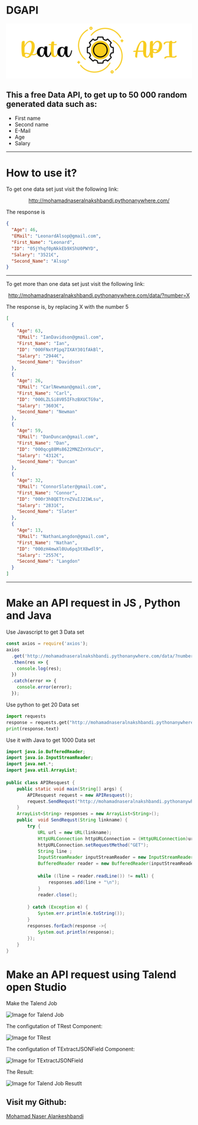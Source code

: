 # DGAPI
<img src="./images/icon.png" alt="Icon for DGAPI">

## This a free Data API, to get  up to 50 000 random generated data such as:

<ul>
<li> First name </li>
<li> Second name </li>
<li> E-Mail </li>
<li> Age </li>
<li> Salary </li>
</ul>
 
<hr>

# How to use it?
<p>To get one data set just visit the following link: </p>

<p align="center"><a href="http://mohamadnaseralnakshbandi.pythonanywhere.com/">http://mohamadnaseralnakshbandi.pythonanywhere.com/</a></p>

<p>The response is</p>

```` json
{
  "Age": 46,
  "EMail": "LeonardAlsop@gmail.com",
  "First_Name": "Leonard",
  "ID": "05jYhqf0pNkkEb9XShU0PWYD",
  "Salary": "3521€",
  "Second_Name": "Alsop"
}
````

<hr>
<p>To get more than one data set just visit the following link: </p>

 <p align="center"><a href="http://mohamadnaseralnakshbandi.pythonanywhere.com/data/?number=X">http://mohamadnaseralnakshbandi.pythonanywhere.com/data/?number=X</a></p>

<p>The response is, by replacing X with the number 5</p>

```` json
[
  {
    "Age": 63,
    "EMail": "IanDavidson@gmail.com",
    "First_Name": "Ian",
    "ID": "000FNxtP1pq7IXAY301fAkBl",
    "Salary": "2944€",
    "Second_Name": "Davidson"
  },
  {
    "Age": 26,
    "EMail": "CarlNewman@gmail.com",
    "First_Name": "Carl",
    "ID": "000LZLSi8V05IFhzBXUCTG9a",
    "Salary": "3603€",
    "Second_Name": "Newman"
  },
  {
    "Age": 59,
    "EMail": "DanDuncan@gmail.com",
    "First_Name": "Dan",
    "ID": "000qcg88Ms8622MNZZnYXuCV",
    "Salary": "4312€",
    "Second_Name": "Duncan"
  },
  {
    "Age": 32,
    "EMail": "ConnorSlater@gmail.com",
    "First_Name": "Connor",
    "ID": "000r3h8QETtrnZVuIJ21WLsu",
    "Salary": "2831€",
    "Second_Name": "Slater"
  },
  {
    "Age": 13,
    "EMail": "NathanLangdon@gmail.com",
    "First_Name": "Nathan",
    "ID": "000zH4mwXl0Uu6pq3tX8wdl9",
    "Salary": "2557€",
    "Second_Name": "Langdon"
  }
]
````
<hr>

# Make an API request in JS , Python and Java

<p> Use Javascript to get 3 Data set</p>

``` Javascript
const axios = require('axios');
axios
  .get('http://mohamadnaseralnakshbandi.pythonanywhere.com/data/?number=3')
  .then(res => {
    console.log(res);
  })
  .catch(error => {
    console.error(error);
  });
````

<p> Use python to get 20 Data set</p>

```` Python
import requests
response = requests.get("http://mohamadnaseralnakshbandi.pythonanywhere.com/data/?number=20")
print(response.text)
````
</hr>


<p> Use it with Java to get 1000 Data set</p>

```` Java
import java.io.BufferedReader;
import java.io.InputStreamReader;
import java.net.*;
import java.util.ArrayList;

public class APIResquest {
    public static void main(String[] args) {
        APIResquest request = new APIResquest();
        request.SendRequst("http://mohamadnaseralnakshbandi.pythonanywhere.com/data/?number=1000");
    }
    ArrayList<String> responses = new ArrayList<String>();
    public  void SendRequst(String linkname) {
        try {
            URL url = new URL(linkname);
            HttpURLConnection httpURLConnection = (HttpURLConnection)url.openConnection();
            httpURLConnection.setRequestMethod("GET");
            String line ;
            InputStreamReader inputStreamReader = new InputStreamReader(httpURLConnection.getInputStream());
            BufferedReader reader = new BufferedReader(inputStreamReader);

            while ((line = reader.readLine()) != null) {
                responses.add(line + "\n");
            }
            reader.close();

        } catch (Exception e) {
            System.err.println(e.toString());
        }
        responses.forEach(response ->{
            System.out.println(response);
        });
    }
}
````
</hr>

# Make an API request using Talend open Studio

<p> Make the Talend Job</p>

<img src="./images/Talend.PNG" alt="Image for Talend Job">

<p> The configutation of TRest Component: </p>

<img src="./images/TRest.PNG" alt="Image for TRest">

<p> The configutation of TExtractJSONField Component:</p>

<img src="./images/TExtractJSONField.PNG" alt="Image for TExtractJSONField">

<p> The Result:</p>

<img src="./images/Console.PNG" alt="Image for Talend Job Resutlt">

</hr>

## Visit my Github: 
<a href="https://www.github.com/Mohmad-Naser-alnakeshbandi" target="_blank" rel="noreferrer">Mohamad Naser Alankeshbandi </a>